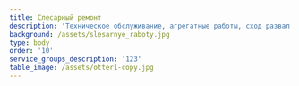 ```yaml
---
title: Слесарный ремонт
description: 'Техническое обслуживание, агрегатные работы, сход развал'
background: /assets/slesarnye_raboty.jpg
type: body
order: '10'
service_groups_description: '123'
table_image: /assets/otter1-copy.jpg
---
```


